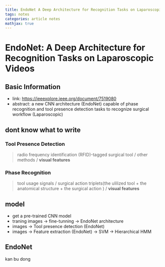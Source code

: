 ```yaml
---
title: EndoNet A Deep Architecture for Recognition Tasks on Laparoscopic Videos
tags: notes
categories: article notes
mathjax: true
---
```


# EndoNet: A Deep Architecture for Recognition Tasks on Laparoscopic Videos
## Basic Information
* link: https://ieeexplore.ieee.org/document/7519080
* abstract: a new CNN architecture (EndoNet) capable of phase recognition and tool presence detection tasks to recognize surgical workflow (Laparoscopic)

## dont know what to write
### Tool Presence Detection 
> radio frequency identification (RFID)-tagged surgical tool / other methods / **visual features**

### Phase Recognition
> tool usage signals / surgical action triplets(the ulilized tool + the anatomical structure + the surgical action ) / **visual features**

## model
* get a pre-trained CNN model
* traning images -> fine-tunning -> EndoNet architecture
* images -> Tool presence detection (EndoNet)
* images -> Feature extraction (EndoNet) -> SVM -> Hierarchical HMM

## EndoNet
kan bu dong 